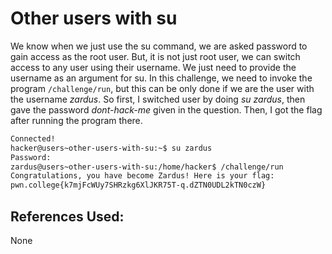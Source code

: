 # Other users with su
We know when we just use the su command, we are asked password to gain access as the root user. But, it is not just root user, we can switch access to any user using their username. We just need to provide the username as an argument for su.
	In this challenge, we need to invoke the program `/challenge/run`, but this can be only done if we are the user with the username *zardus*. So first, I switched user by doing *su zardus*, then gave the password *dont-hack-me* given in the question. Then, I got the flag after running the program there.

```bash
Connected!
hacker@users~other-users-with-su:~$ su zardus
Password:
zardus@users~other-users-with-su:/home/hacker$ /challenge/run
Congratulations, you have become Zardus! Here is your flag:
pwn.college{k7mjFcWUy7SHRzkg6XlJKR75T-q.dZTN0UDL2kTN0czW}
```

## References Used:
None
